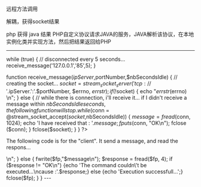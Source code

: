 

远程方法调用

解耦，获得socket结果


php 获得 java 结果 
PHP自定义协议请求JAVA的服务，JAVA解析该协议，在本地实例化类并实现方法，然后把结果返回给PHP

---

while (true)
 {
// disconnected every 5 seconds...
receive_message('127.0.0.1','85',5);
 }

 function receive_message($ipServer,$portNumber,$nbSecondsIdle)
 {
   // creating the socket...
   $socket = stream_socket_server('tcp://'.$ipServer.':'.$portNumber, $errno, $errstr);
   if (!$socket)
   {
     echo "$errstr ($errno)<br />\n";
   }
   else
    {
     // while there is connection, i'll receive it... if I didn't receive a message within $nbSecondsIdle seconds, the following function will stop.
     while ($conn = @stream_socket_accept($socket,$nbSecondsIdle))
     {
      $message= fread($conn, 1024);
      echo 'I have received that : '.$message;
      fputs ($conn, "OK\n");
      fclose ($conn);
     }
     fclose($socket);
   }
 }
?>

 The following code is for the "client". It send a message, and read the respons...

<?php

 send_message('127.0.0.1','85','Message to send...');

 function send_message($ipServer,$portServer,$message)
 {
   $fp = stream_socket_client("tcp://$ipServer:$portServer", $errno, $errstr);
   if (!$fp)
   {
      echo "ERREUR : $errno - $errstr<br />\n";
   }
   else
   {
      fwrite($fp,"$message\n");
      $response =  fread($fp, 4);
      if ($response != "OK\n")
         {echo 'The command couldn\'t be executed...\ncause :'.$response;}
      else
         {echo 'Execution successfull...';}
      fclose($fp);
   }
 }
 
 ---
